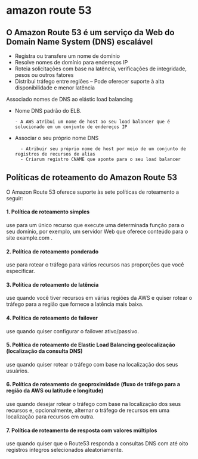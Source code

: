 # amazon route 53

## O Amazon Route 53 é um serviço da Web do Domain Name System (DNS) escalável
- Registra ou transfere um nome de domínio
- Resolve nomes de domínio para endereços IP
- Roteia solicitações com base na latência, verificações de integridade, pesos ou outros fatores
- Distribui tráfego entre regiões – Pode oferecer suporte à alta disponibilidade e menor latência

Associado nomes de DNS ao elástic load balancing
- Nome DNS padrão do ELB.
  
      - A AWS atribui um nome de host ao seu load balancer que é solucionado em um conjunto de endereços IP

- Associar o seu próprio nome DNS

        - Atribuir seu próprio nome de host por meio de um conjunto de registros de recursos de alias
        - Criarum registro CNAME que aponte para o seu load balancer


## Políticas de roteamento do Amazon Route 53
O Amazon Route 53 oferece suporte às sete políticas de roteamento a seguir: 
#### 1. Política de roteamento simples
use para um único recurso que execute uma determinada função para o seu domínio, por exemplo, um servidor Web que oferece conteúdo para o site example.com .

#### 2. Política de roteamento ponderado
use para rotear o tráfego para vários recursos nas proporções que você especificar.

#### 3. Política de roteamento de latência 
use quando você tiver recursos em várias regiões da AWS e quiser rotear o tráfego para a região que fornece a latência mais baixa.
   
#### 4. Política de roteamento de failover 
use quando quiser configurar o failover ativo/passivo.

#### 5. Política de roteamento de Elastic Load Balancing geolocalização (localização da consulta DNS)
use quando quiser rotear o tráfego com base na localização dos seus usuários.

#### 6. Política de roteamento de geoproximidade (fluxo de tráfego para a região da AWS ou latitude e longitude)
use quando desejar rotear o tráfego com base na localização dos seus recursos e, opcionalmente, alternar o tráfego de recursos em uma localização para recursos em outra.
   
#### 7. Política de roteamento de resposta com valores múltiplos
use quando quiser que o Route53 responda a consultas DNS com até oito registros íntegros selecionados aleatoriamente.
